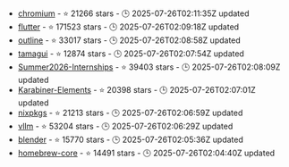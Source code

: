 - [chromium](https://github.com/chromium/chromium) - ⭐ 21266 stars - 🕒 2025-07-26T02:11:35Z updated
- [flutter](https://github.com/flutter/flutter) - ⭐ 171523 stars - 🕒 2025-07-26T02:09:18Z updated
- [outline](https://github.com/outline/outline) - ⭐ 33017 stars - 🕒 2025-07-26T02:08:58Z updated
- [tamagui](https://github.com/tamagui/tamagui) - ⭐ 12874 stars - 🕒 2025-07-26T02:07:54Z updated
- [Summer2026-Internships](https://github.com/SimplifyJobs/Summer2026-Internships) - ⭐ 39403 stars - 🕒 2025-07-26T02:08:09Z updated
- [Karabiner-Elements](https://github.com/pqrs-org/Karabiner-Elements) - ⭐ 20398 stars - 🕒 2025-07-26T02:07:01Z updated
- [nixpkgs](https://github.com/NixOS/nixpkgs) - ⭐ 21213 stars - 🕒 2025-07-26T02:06:59Z updated
- [vllm](https://github.com/vllm-project/vllm) - ⭐ 53204 stars - 🕒 2025-07-26T02:06:29Z updated
- [blender](https://github.com/blender/blender) - ⭐ 15770 stars - 🕒 2025-07-26T02:05:36Z updated
- [homebrew-core](https://github.com/Homebrew/homebrew-core) - ⭐ 14491 stars - 🕒 2025-07-26T02:04:40Z updated
